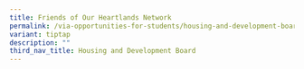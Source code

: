 ```yaml
---
title: Friends of Our Heartlands Network
permalink: /via-opportunities-for-students/housing-and-development-board/freinds-of-our-heartlands-network/
variant: tiptap
description: ""
third_nav_title: Housing and Development Board
---
```

